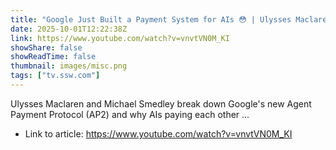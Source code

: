 ```yaml
---
title: "Google Just Built a Payment System for AIs 😳 | Ulysses Maclaren &amp; Michael Smedley"
date: 2025-10-01T12:22:38Z
link: https://www.youtube.com/watch?v=vnvtVN0M_KI
showShare: false
showReadTime: false
thumbnail: images/misc.png
tags: ["tv.ssw.com"]
---
```

Ulysses Maclaren and Michael Smedley break down Google's new Agent Payment Protocol (AP2) and why AIs paying each other ...

- Link to article: https://www.youtube.com/watch?v=vnvtVN0M_KI